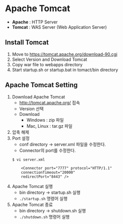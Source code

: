 # Apache Tomcat
* **Apache** : HTTP Server
* **Tomcat** : WAS Server (Web Application Server)

## Install Tomcat 
1) Move to https://tomcat.apache.org/download-90.cgi
2) Select Version and Download Tomcat
3) Copy war file to webapps directory
4) Start startup.sh or startup.bat in tomact/bin directory

## Apache Tomcat Setting
1. Download Apache Tomcat
    * http://tomcat.apache.org/ 접속
    * Version 선택
    * Download
        * Windows : zip 파일
        * Mac, Linux : tar.gz 파일
2. 압축 해제
3. Port 설정
    * conf directory -> server.xml 파일을 수정한다.
    * Connector의 port를 수정한다.
    ```
    $ vi server.xml
   
        <Connector port="7777" protocol="HTTP/1.1"
        connectionTimeout="20000"
        redirectPort="8443" />
    ```
4. Apache Tomcat 실행
    * bin directory -> startup.sh 실행
    * ```./startup.sh``` 명령어 실행
5. Apache Tomcat 종료
    * bin directory -> shutdown.sh 실행
    * ```./shutdown.sh``` 명령어 실행


